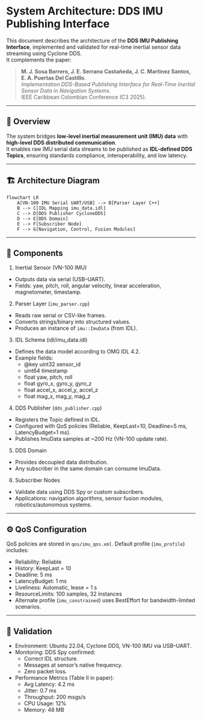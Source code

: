 # System Architecture: DDS IMU Publishing Interface

This document describes the architecture of the **DDS IMU Publishing Interface**, implemented and validated for real-time inertial sensor data streaming using Cyclone DDS.  
It complements the paper:

> **M. J. Sosa Borrero, J. E. Serrano Castañeda, J. C. Martinez Santos, E. A. Puertas Del Castillo**.  
> *Implementation DDS-Based Publishing Interface for Real-Time Inertial Sensor Data in Navigation Systems*.  
> IEEE Caribbean Colombian Conference (C3 2025).

---

## 📑 Overview

The system bridges **low-level inertial measurement unit (IMU) data** with **high-level DDS distributed communication**.  
It enables raw IMU serial data streams to be published as **IDL-defined DDS Topics**, ensuring standards compliance, interoperability, and low latency.

---

## 🏗️ Architecture Diagram

```mermaid 
flowchart LR
    A[VN-100 IMU Serial UART/USB] --> B[Parser Layer C++]
    B --> C[IDL Mapping imu_data.idl]
    C --> D[DDS Publisher CycloneDDS]
    D --> E[DDS Domain]
    E --> F[Subscriber Node]
    F --> G[Navigation, Control, Fusion Modules]
``` 

---

## 🔧 Components

1. Inertial Sensor (VN-100 IMU)
- Outputs data via serial (USB–UART).
- Fields: yaw, pitch, roll, angular velocity, linear acceleration, magnetometer, timestamp.

2. Parser Layer (`imu_parser.cpp`)
- Reads raw serial or CSV-like frames.
- Converts strings/binary into structured values.
- Produces an instance of `imu::ImuData` (from IDL).

3. IDL Schema (idl/imu_data.idl)
- Defines the data model according to OMG IDL 4.2.
- Example fields:
    - @key uint32 sensor_id
    - uint64 timestamp
    - float yaw, pitch, roll
    - float gyro_x, gyro_y, gyro_z
    - float accel_x, accel_y, accel_z
    - float mag_x, mag_y, mag_z

4. DDS Publisher (`dds_publisher.cpp`)
- Registers the Topic defined in IDL.
- Configured with QoS policies (Reliable, KeepLast=10, Deadline=5 ms, LatencyBudget=1 ms).
- Publishes ImuData samples at ~200 Hz (VN-100 update rate).

5. DDS Domain
- Provides decoupled data distribution.
- Any subscriber in the same domain can consume ImuData.

6. Subscriber Nodes
- Validate data using DDS Spy or custom subscribers.
- Applications: navigation algorithms, sensor fusion modules, robotics/autonomous systems.

---

## ⚙️ QoS Configuration

QoS policies are stored in `qos/imu_qos.xml`.
Default profile (`imu_profile`) includes:
- Reliability: Reliable
- History: KeepLast = 10
- Deadline: 5 ms
- LatencyBudget: 1 ms
- Liveliness: Automatic, lease = 1 s
- ResourceLimits: 100 samples, 32 instances
- Alternate profile (`imu_constrained`) uses BestEffort for bandwidth-limited scenarios.

---

## 🧪 Validation

- Environment: Ubuntu 22.04, Cyclone DDS, VN-100 IMU via USB–UART.
- Monitoring: DDS Spy confirmed:
    - Correct IDL structure.
    - Messages at sensor’s native frequency.
    - Zero packet loss.
- Performance Metrics (Table II in paper):
    - Avg Latency: 4.2 ms
    - Jitter: 0.7 ms
    - Throughput: 200 msgs/s
    - CPU Usage: 12%
    - Memory: 48 MB